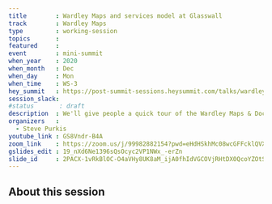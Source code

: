 ```yaml
---
title        : Wardley Maps and services model at Glasswall
track        : Wardley Maps
type         : working-session
topics       :
featured     :
event        : mini-summit
when_year    : 2020
when_month   : Dec
when_day     : Mon
when_time    : WS-3
hey_summit   : https://post-summit-sessions.heysummit.com/talks/wardley-maps-and-services-model-at-glasswall
session_slack:
#status       : draft
description  : We'll give people a quick tour of the Wardley Maps & Doctrine assessment created at Glasswall over the past few months, and touch on challenges & the road ahead.  The bulk of the session will be a panel discussion digging into the way maps were used and the planned services model (e.g. cell-based structure).
organizers   :
  - Steve Purkis
youtube_link : GS8Vndr-B4A
zoom_link    : https://zoom.us/j/99982882154?pwd=eHdHSkhMc08wcGFFcklQVXNTeWZIZz09
gslides_edit : 19_nXd6Ne1396sQsOcyc2VP1NWx_-erZn
slide_id     : 2PACX-1vRkBlOC-O4aVHy8UK8aM_ijA0fhIdVGCOVjRHtDX0QcoYZOtSW2b9e6GZuiUunqiw
---
```


## About this session
